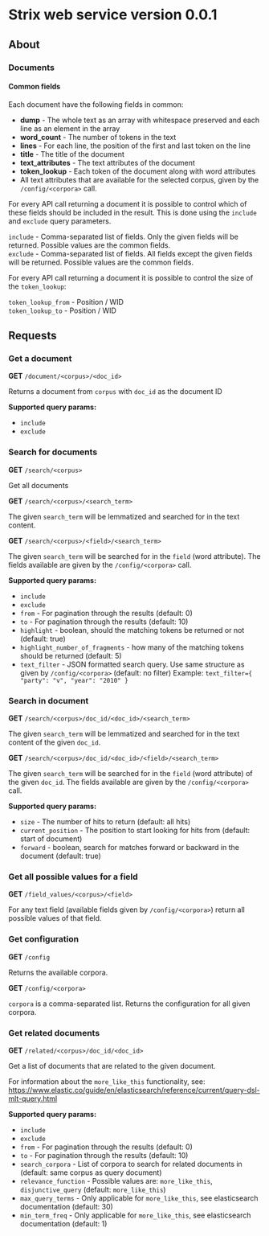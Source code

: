 # Strix web service version 0.0.1

## About

### Documents

#### Common fields

Each document have the following fields in common:

* **dump** - The whole text as an array with whitespace preserved and each line as an element in the array
* **word_count** - The number of tokens in the text
* **lines** - For each line, the position of the first and last token on the line
* **title** - The title of the document
* **text_attributes** - The text attributes of the document
* **token_lookup** - Each token of the document along with word attributes
* All text attributes that are available for the selected corpus, given by the `/config/<corpora>` call.

For every API call returning a document it is possible to control which of these fields should be included 
in the result. This is done using the `include` and `exclude` query parameters.

`include` - Comma-separated list of fields. Only the given fields will be returned. Possible values are the common fields.  
`exclude` - Comma-separated list of fields. All fields except the given fields will be returned. Possible values are the common fields.

For every API call returning a document it is possible to control the size of the `token_lookup`:

`token_lookup_from` - Position / WID  
`token_lookup_to` - Position / WID

## Requests

### Get a document

**GET** `/document/<corpus>/<doc_id>`

Returns a document from `corpus` with `doc_id` as the document ID

**Supported query params:**

* `include`
* `exclude`


### Search for documents

**GET** `/search/<corpus>`

Get all documents

**GET** `/search/<corpus>/<search_term>`

The given `search_term` will be lemmatized and searched for in the text content.

**GET** `/search/<corpus>/<field>/<search_term>`

The given `search_term` will be searched for in the `field` (word attribute). The fields available are
given by the `/config/<corpora>` call.

**Supported query params:**

* `include`
* `exclude`
* `from` - For pagination through the results (default: 0) 
* `to` - For pagination through the results (default: 10)
* `highlight` - boolean, should the matching tokens be returned or not (default: true)
* `highlight_number_of_fragments` - how many of the matching tokens should be returned (default: 5)
* `text_filter` - JSON formatted search query. Use same structure as given by `/config/<corpora>` (default: no filter)
   Example: `text_filter={ "party": "v", "year": "2010" }`

### Search in document

**GET** `/search/<corpus>/doc_id/<doc_id>/<search_term>`

The given `search_term` will be lemmatized and searched for in the text content of the given `doc_id`.

**GET** `/search/<corpus>/doc_id/<doc_id>/<field>/<search_term>`

The given `search_term` will be searched for in the `field` (word attribute) of the given `doc_id`. The fields available are
given by the `/config/<corpora>` call.

**Supported query params:**

* `size` - The number of hits to return (default: all hits)
* `current_position` - The position to start looking for hits from (default: start of document)
* `forward` - boolean, search for matches forward or backward in the document (default: true)

### Get all possible values for a field

**GET** `/field_values/<corpus>/<field>`

For any text field (available fields  given by `/config/<corpora>`) return all possible values of that field.

### Get configuration

**GET** `/config`

Returns the available corpora.

**GET** `/config/<corpora>`

`corpora` is a comma-separated list. Returns the configuration for all given corpora.

### Get related documents

**GET** `/related/<corpus>/doc_id/<doc_id>`

Get a list of documents that are related to the given document.

For information about the `more_like_this` functionality, see:
https://www.elastic.co/guide/en/elasticsearch/reference/current/query-dsl-mlt-query.html

**Supported query params:**

* `include`
* `exclude`
* `from` - For pagination through the results (default: 0) 
* `to` - For pagination through the results (default: 10)
* `search_corpora` - List of corpora to search for related documents in (default: same corpus as query document)
* `relevance_function` - Possible values are: `more_like_this`, `disjunctive_query` (default: `more_like_this`)
* `max_query_terms` - Only applicable for `more_like_this`, see elasticsearch documentation (default: 30)
* `min_term_freq` - Only applicable for `more_like_this`, see elasticsearch documentation (default: 1)